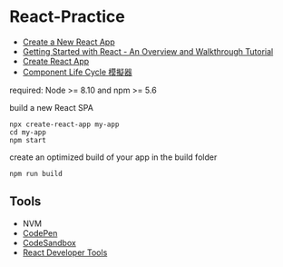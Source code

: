 # React-Practice

- [Create a New React App](https://reactjs.org/docs/create-a-new-react-app.html#create-react-app)
- [Getting Started with React - An Overview and Walkthrough Tutorial](https://www.taniarascia.com/getting-started-with-react/)
- [Create React App](https://create-react-app.dev/)
- [Component Life Cycle 模擬器](https://reactarmory.com/guides/lifecycle-simulators)

required: Node >= 8.10 and npm >= 5.6

build a new React SPA

```shell
npx create-react-app my-app
cd my-app
npm start
```

create an optimized build of your app in the build folder

```shell
npm run build
```

## Tools

- NVM
- [CodePen](https://codepen.io/topic/react/templates)
- [CodeSandbox](https://codesandbox.io/)
- [React Developer Tools](https://github.com/facebook/react-devtools)